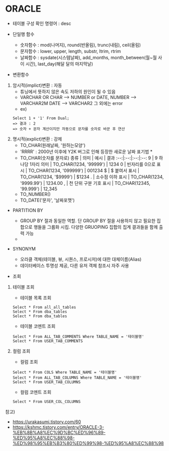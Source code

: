 # ORACLE

- 테이블 구성 확인 명령어 : desc

- 단일행 함수
  - 숫자함수 : mod(나머지), round(반올림), trunc(내림), ceil(올림)
  - 문자함수 : lower, upper, length, substr, ltrim, rtrim
  - 날짜함수 : sysdate(시스템날짜), add_months, month_between(월~월 사이 시간), last_day(해달 달의 마지막날)

- 변환함수
 1. 암시적(implict)변환 : 자동 
    - 튜닝에서 뜻하지 않은 속도 저하의 원인이 될 수 있음
    - VARCHAR OR CHAR --> NUMBER or DATE, NUMBER --> VARCHAR2M DATE --> VARCHAR2 그 외에는 error
    - ex)
    ```
    Select 1 + '1' From Dual;
    => 결과 : 2
    => 숫자 + 문자 계산이지만 자동으로 문자를 숫자로 바꾼 후 연산
    ```
 2. 명시적(explict)변환 : 강제
    - TO_CHAR(원래날짜, '원하는모양')
    * 'RRRR' : 2000년 이후에 Y2K 버그로 인해 등장한 새로운 날짜 표기법 *
    - TO_CHAR(숫자를 문자로)
      종류 | 의미 | 예시 | 결과
      :--:|:--:|:--:|:--:
      9 | 9 하나당 1자리 의미 | TO_CHAR(1234, '99999') | 1234
      0 | 빈자리를 0으로 표시 | TO_CHAR(1234, '099999') | 001234
      $ | $ 붙여서 표시 | TO_CHAR(1234, '$9999') | $1234
      . | 소수점 이하 표시 | TO_CHAR(1234, '9999.99') | 1234.00
      , | 천 단위 구분 기호 표시 | TO_CHAR(12345, '99.999') | 12,345    
    - TO_NUMBER()
    - TO_DATE('문자', '날짜포맷')

- PARTITION BY
  - GROUP BY 절과 동일한 역할. 단 GROUP BY 절을 사용하지 않고 필요한 집합으로 행들을 그룹화 시킴. 다양한 GRUOPING 집합의 집계 결과들을 함께 출력 가능
  -
 
- SYNONYM
  - 오라클 객체(테이블, 뷰, 시퀀스, 프로시저)에 대한 대체이름(Alias)
  - 데이터베이스 투명성 제공, 다른 유저 객체 참조시 자주 사용
  
 - 조회
  1. 테이블 조회
      - 테이블 목록 조회
      ```
      Select * From all_all_tables
      Select * From dba_tables
      Select * From dba_tables
      ```
      - 테이블 코멘트 조회      
      ```
      Select * From ALL_TAB_COMMENTS Where TABLE_NAME = '테이블명'
      Select * From USER_TAB_COMMENTS
      ```


  2. 컬럼 조회
      - 컬럼 조회      
      ```
      Select * From COLS Where TABLE_NAME = '테이블명'
      Select * From ALL_TAB_COLUMNS Where TABLE_NAME = '테이블명'
      Select * From USER_TAB_COLUMNS
      ```
      - 컬럼 코멘트 조회      
      ```
      Select * From USER_COL_COLUMNS
      ```

  참고)  
  - https://urakasumi.tistory.com/60
  - https://kshmc.tistory.com/entry/ORACLE-3-%EB%8B%A8%EC%9D%BC%ED%96%89-%ED%95%A8%EC%88%98-%ED%98%95%EB%B3%80%ED%99%98-%ED%95%A8%EC%88%98
  
